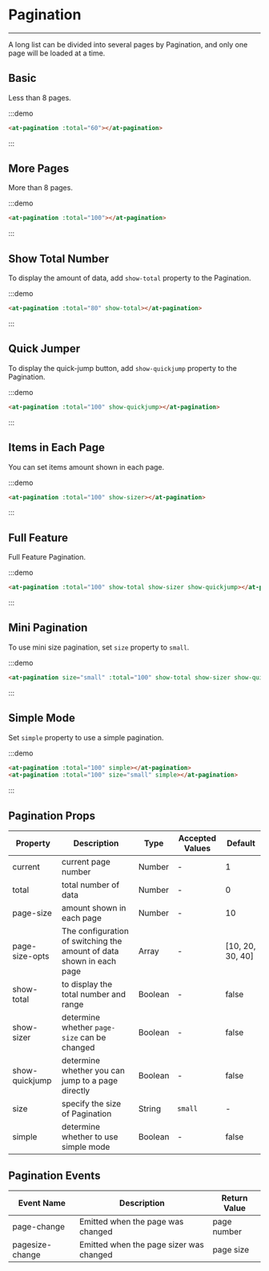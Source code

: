 
# Pagination

----

A long list can be divided into several pages by Pagination, and only one page will be loaded at a time.

## Basic

Less than 8 pages.

:::demo
```html
<at-pagination :total="60"></at-pagination>
```
:::

## More Pages

More than 8 pages.

:::demo
```html
<at-pagination :total="100"></at-pagination>
```
:::

## Show Total Number

To display the amount of data, add `show-total` property to the Pagination.

:::demo
```html
<at-pagination :total="80" show-total></at-pagination>
```
:::

## Quick Jumper

To display the quick-jump button, add `show-quickjump` property to the Pagination.

:::demo
```html
<at-pagination :total="100" show-quickjump></at-pagination>
```
:::

## Items in Each Page

You can set items amount shown in each page.

:::demo
```html
<at-pagination :total="100" show-sizer></at-pagination>
```
:::

## Full Feature

Full Feature Pagination.

:::demo
```html
<at-pagination :total="100" show-total show-sizer show-quickjump></at-pagination>
```
:::

## Mini Pagination

To use mini size pagination, set `size` property to `small`.

:::demo
```html
<at-pagination size="small" :total="100" show-total show-sizer show-quickjump></at-pagination>
```
:::

## Simple Mode

Set `simple` property to use a simple pagination.

:::demo
```html
<at-pagination :total="100" simple></at-pagination>
<at-pagination :total="100" size="small" simple></at-pagination>
```
:::

## Pagination Props

| Property      | Description          | Type      | Accepted Values                           | Default  |
|---------- |-------------- |---------- |-----------------------------  |-------- |
| current | current page number | Number | - | 1 |
| total | total number of data | Number | - | 0 |
| page-size | amount shown in each page | Number | - | 10 |
| page-size-opts | The configuration of switching the amount of data shown in each page | Array | - | [10, 20, 30, 40] |
| show-total | to display the total number and range | Boolean | - | false |
| show-sizer | determine whether `page-size` can be changed | Boolean | - | false |
| show-quickjump | determine whether you can jump to a page directly | Boolean | - | false |
| size | specify the size of Pagination | String | `small` | - |
| simple | determine whether to use simple mode | Boolean | - | false |

## Pagination Events

| Event Name      | Description          | Return Value  |
|---------- |-------------- |---------- |
| page-change | Emitted when the page was changed | page number |
| pagesize-change | Emitted when the page sizer was changed | page size |

<style lang="scss" scoped>
  .at-pagination + .at-pagination {
    margin-top: 16px;
  }
</style>
